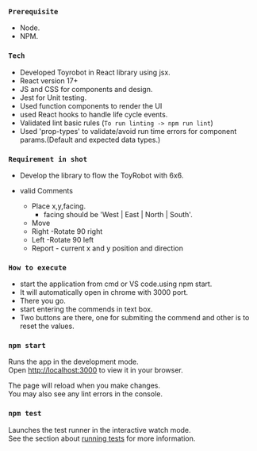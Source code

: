 ### `Prerequisite`

- Node.
- NPM.

### `Tech`

- Developed Toyrobot in React library using jsx.
- React version 17+
- JS and CSS for components and design.
- Jest for Unit testing.
- Used function components to render the UI
- used React hooks to handle life cycle events.
- Validated lint basic rules (`To run linting -> npm run lint`)
- Used 'prop-types' to validate/avoid run time errors for component params.(Default and expected data types.)

### `Requirement in shot`

- Develop the library to flow the ToyRobot with 6x6.
- valid Comments

  - Place x,y,facing.
    - facing should be 'West | East | North | South'.
  - Move
  - Right -Rotate 90 right
  - Left -Rotate 90 left
  - Report - current x and y position and direction

### `How to execute`

- start the application from cmd or VS code.using npm start.
- It will automatically open in chrome with 3000 port.
- There you go.
- start entering the commends in text box.
- Two buttons are there, one for submiting the commend and other is to reset the values.

### `npm start`

Runs the app in the development mode.\
Open [http://localhost:3000](http://localhost:3000) to view it in your browser.

The page will reload when you make changes.\
You may also see any lint errors in the console.

### `npm test`

Launches the test runner in the interactive watch mode.\
See the section about [running tests](https://facebook.github.io/create-react-app/docs/running-tests) for more information.
